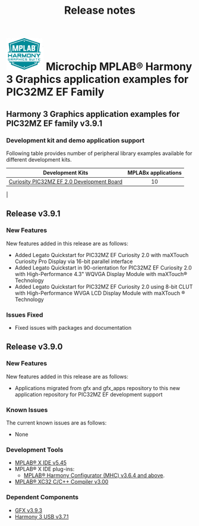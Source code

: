 ﻿---
title: Release notes
nav_order: 99
---

# ![MPLAB® Harmony Graphics Suite](./docs/html/mhgs.png) Microchip MPLAB® Harmony 3 Graphics application examples for PIC32MZ EF Family

## Harmony 3 Graphics application examples for PIC32MZ EF family v3.9.1

### Development kit and demo application support

Following table provides number of peripheral library examples available for different development kits.

| Development Kits  | MPLABx applications |
|:-----------------:|:-------------------:|
| [Curiosity PIC32MZ EF 2.0 Development Board](https://www.microchip.com/developmenttools/ProductDetails/DM320209)     | 10 |
|

## Release v3.9.1

### New Features

New features added in this release are as follows:

- Added Legato Quickstart for PIC32MZ EF Curiosity 2.0 with maXTouch Curiosity Pro Display via 16-bit parallel interface
- Added Legato Quickstart in 90-orientation for PIC32MZ EF Curiosity 2.0 with High-Performance 4.3" WQVGA Display Module with maXTouch® Technology
- Added Legato Quickstart for PIC32MZ EF Curiosity 2.0 using 8-bit CLUT with High-Performance WVGA LCD Display Module with maXTouch ® Technology

### Issues Fixed

- Fixed issues with packages and documentation


## Release v3.9.0

### New Features

New features added in this release are as follows:

- Applications migrated from gfx and gfx_apps repository to this new application repository for PIC32MZ EF development support


### Known Issues

The current known issues are as follows:

- None

### Development Tools

- [MPLAB® X IDE v5.45](https://www.microchip.com/mplab/mplab-x-ide)
- MPLAB® X IDE plug-ins:
    - [MPLAB® Harmony Configurator (MHC) v3.6.4 and above](https://github.com/Microchip-MPLAB-Harmony/mplabx-plugin).
- [MPLAB® XC32 C/C++ Compiler v3.00](https://www.microchip.com/mplab/compilers)

### Dependent Components

* [GFX v3.9.3](https://github.com/Microchip-MPLAB-Harmony/gfx/releases/tag/v3.9.2)
* [Harmony 3 USB v3.7.1](https://github.com/Microchip-MPLAB-Harmony/usb/releases/tag/v3.7.1)
